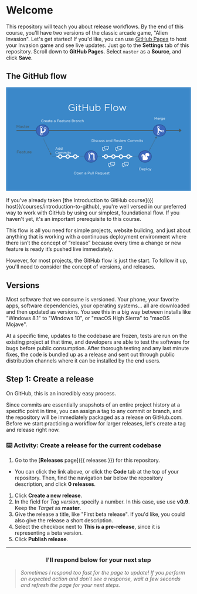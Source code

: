 # Welcome

This repository will teach you about release workflows. By the end of this course, you'll have two versions of the classic arcade game, "Alien Invasion". Let's get started! If you'd like, you can use [GitHub Pages](https://pages.github.com/) to host your Invasion game and see live updates. Just go to the **Settings** tab of this repository. Scroll down to **GitHub Pages**. Select `master` as a **Source**, and click **Save**.

## The GitHub flow

![GitHub FLow](images/github-flow.png)

If you've already taken [the Introduction to GitHub course]({{ host}}/courses/introduction-to-github), you're well versed in our preferred way to work with GitHub by using our simplest, foundational flow. If you haven't yet, it's an important prerequisite to this course.

This flow is all you need for simple projects, website building, and just about anything that is working with a continuous deployment environment where there isn’t the concept of “release” because every time a change or new feature is ready it’s pushed live immediately.

However, for most projects, the GitHub flow is just the start. To follow it up, you'll need to consider the concept of versions, and releases.

## Versions

Most software that we consume is versioned. Your phone, your favorite apps, software dependencies, your operating systems... all are downloaded and then updated as versions. You see this in a big way between installs like "Windows 8.1" to "Windows 10", or "macOS High Sierra" to "macOS Mojave".

At a specific time, updates to the codebase are frozen, tests are run on the existing project at that time, and developers are able to test the software for bugs before public consumption. After thorough testing and any last minute fixes, the code is bundled up as a release and sent out through public distribution channels where it can be installed by the end users.

## Step 1: Create a release

On GitHub, this is an incredibly easy process.

Since commits are essentially snapshots of an entire project history at a specific point in time, you can assign a tag to any commit or branch, and the repository will be immediately packaged as a release on GitHub.com. Before we start practicing a workflow for larger releases, let's create a tag and release right now.

### :keyboard: Activity: Create a release for the current codebase

1. Go to the [**Releases** page]({{ releases }}) for this repository.
  - You can click the link above, or click the **Code** tab at the top of your repository. Then, find the navigation bar below the repository description, and click **0 releases**.
1. Click **Create a new release**.
1. In the field for _Tag version_, specify a number. In this case, use use **v0.9**. Keep the _Target_ as **master**.
1. Give the release a title, like "First beta release". If you'd like, you could also give the release a short description.
1. Select the checkbox next to **This is a pre-release**, since it is representing a beta version.
1. Click **Publish release**.

<hr>
<h3 align="center">I'll respond below for your next step</h3>

> _Sometimes I respond too fast for the page to update! If you perform an expected action and don't see a response, wait a few seconds and refresh the page for your next steps._

